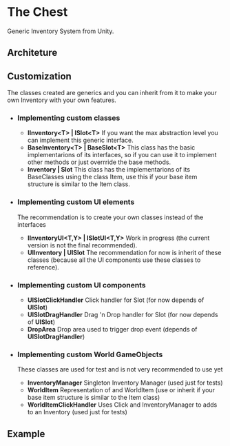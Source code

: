 # The Chest
Generic Inventory System from Unity.

## Architeture

## Customization
The classes created are generics and you can inherit from it to make your own Inventory with your own features.
* ### Implementing custom classes
   * **IInventory\<T\>  | ISlot\<T\>**
       If you want the max abstraction level you can implement this generic interface.
   * **BaseInventory\<T\> | BaseSlot\<T\>**
      This class has the basic implementarions of its interfaces, so if you can use it to implement other methods or just overrride the base methods.
   * **Inventory | Slot**
       This class has the implementarions of its BaseClasses using the class Item, use this if your base item structure is similar to the Item class.

* ### Implementing custom UI elements
   The recommendation is to create your own classes instead of the interfaces
   * **IInventoryUI\<T,Y\> | ISlotUI\<T,Y\>**
     Work in progress (the current version is not the final recommended).
   * **UIInventory | UISlot**
     The recommendation for now is inherit of these classes (because all the UI components use these classes to reference).

* ### Implementing custom UI components
  * **UISlotClickHandler**
    Click handler for Slot (for now depends of **UISlot**)
  * **UISlotDragHandler**
    Drag \'n Drop handler for Slot (for now depends of **UISlot**)
  * **DropArea**
    Drop area used to trigger drop event (depends of **UISlotDragHandler**)

* ### Implementing custom World GameObjects
   These classes are used for test and is not very recommended to use yet
   * **InventoryManager**
     Singleton Inventory Manager (used just for tests)
   * **WorldItem**
     Representation of and WorldItem (use or inherit if your base item structure is similar to the Item class)
   * **WorldItemClickHandler**
     Uses Click and InventoryManager to adds to an Inventory (used just for tests)

## Example
